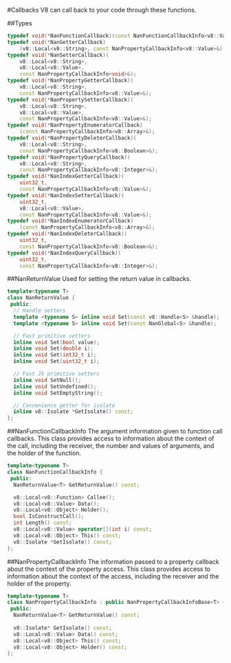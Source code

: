#Callbacks
V8 can call back to your code through these functions.

##Types
```c++
typedef void(*NanFunctionCallback)(const NanFunctionCallbackInfo<v8::Value>&);
typedef void(*NanGetterCallback)
    (v8::Local<v8::String>, const NanPropertyCallbackInfo<v8::Value>&);
typedef void(*NanSetterCallback)(
    v8::Local<v8::String>,
    v8::Local<v8::Value>,
    const NanPropertyCallbackInfo<void>&);
typedef void(*NanPropertyGetterCallback)(
    v8::Local<v8::String>,
    const NanPropertyCallbackInfo<v8::Value>&);
typedef void(*NanPropertySetterCallback)(
    v8::Local<v8::String>,
    v8::Local<v8::Value>,
    const NanPropertyCallbackInfo<v8::Value>&);
typedef void(*NanPropertyEnumeratorCallback)
    (const NanPropertyCallbackInfo<v8::Array>&);
typedef void(*NanPropertyDeleterCallback)(
    v8::Local<v8::String>,
    const NanPropertyCallbackInfo<v8::Boolean>&);
typedef void(*NanPropertyQueryCallback)(
    v8::Local<v8::String>,
    const NanPropertyCallbackInfo<v8::Integer>&);
typedef void(*NanIndexGetterCallback)(
    uint32_t,
    const NanPropertyCallbackInfo<v8::Value>&);
typedef void(*NanIndexSetterCallback)(
    uint32_t,
    v8::Local<v8::Value>,
    const NanPropertyCallbackInfo<v8::Value>&);
typedef void(*NanIndexEnumeratorCallback)
    (const NanPropertyCallbackInfo<v8::Array>&);
typedef void(*NanIndexDeleterCallback)(
    uint32_t,
    const NanPropertyCallbackInfo<v8::Boolean>&);
typedef void(*NanIndexQueryCallback)(
    uint32_t,
    const NanPropertyCallbackInfo<v8::Integer>&);
```

##NanReturnValue
Used for setting the return value in callbacks.
```c++
template<typename T>
class NanReturnValue {
 public:
  // Handle setters
  template <typename S> inline void Set(const v8::Handle<S> &handle);
  template <typename S> inline void Set(const NanGlobal<S> &handle);

  // Fast primitive setters
  inline void Set(bool value);
  inline void Set(double i);
  inline void Set(int32_t i);
  inline void Set(uint32_t i);

  // Fast JS primitive setters
  inline void SetNull();
  inline void SetUndefined();
  inline void SetEmptyString();

  // Convenience getter for isolate
  inline v8::Isolate *GetIsolate() const;
};
```

##NanFunctionCallbackInfo
The argument information given to function call callbacks.  This
class provides access to information about the context of the call,
including the receiver, the number and values of arguments, and
the holder of the function.
```c++
template<typename T>
class NanFunctionCallbackInfo {
 public:
  NanReturnValue<T> GetReturnValue() const;

  v8::Local<v8::Function> Callee();
  v8::Local<v8::Value> Data();
  v8::Local<v8::Object> Holder();
  bool IsConstructCall();
  int Length() const;
  v8::Local<v8::Value> operator[](int i) const;
  v8::Local<v8::Object> This() const;
  v8::Isolate *GetIsolate() const;
};
```

##NanPropertyCallbackInfo
The information passed to a property callback about the context of the property access.
This class provides access to information about the context of the access, including the
receiver and the holder of the property.
```c++
template<typename T>
class NanPropertyCallbackInfo : public NanPropertyCallbackInfoBase<T> {
 public:
  NanReturnValue<T> GetReturnValue() const;
  
  v8::Isolate* GetIsolate() const;
  v8::Local<v8::Value> Data() const;
  v8::Local<v8::Object> This() const;
  v8::Local<v8::Object> Holder() const;
};
```
